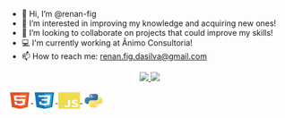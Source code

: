 - 👋 Hi, I’m @renan-fig
- 👀 I’m interested in improving my knowledge and acquiring new ones!
- 💞️ I’m looking to collaborate on projects that could improve my skills!
- 💻 I'm currently working at Ânimo Consultoria!
- 📫 How to reach me: renan.fig.dasilva@gmail.com

<div align="center">
  <a href="https://github.com/renan-fig">
  <img height="180em" src="https://github-readme-stats.vercel.app/api?username=renan-fig&show_icons=true&theme=dark&include_all_commits=true&count_private=true"/>
  <img height="180em" src="https://github-readme-stats.vercel.app/api/top-langs/?username=renan-fig&layout=compact&langs_count=7&theme=dark"/>
</div>
<div style="display: inline_block"><br>
  <img align="center" alt="Renan-HTML" height="30" width="40" src="https://raw.githubusercontent.com/devicons/devicon/master/icons/html5/html5-original.svg">
  <img align="center" alt="Renan-CSS" height="30" width="40" src="https://raw.githubusercontent.com/devicons/devicon/master/icons/css3/css3-original.svg">
  <img align="center" alt="Renan-Js" height="30" width="40" src="https://raw.githubusercontent.com/devicons/devicon/master/icons/javascript/javascript-plain.svg">
  <img align="center" alt="Renan-Python" height="30" width="40" src="https://raw.githubusercontent.com/devicons/devicon/master/icons/python/python-original.svg">
  <src="https://media.discordapp.net/attachments/639956127056134178/890373478988013628/Publicacoes_Instagram_1_1.png?width=676&height=676">
</div>

<!---
renan-fig/renan-fig is a ✨ special ✨ repository because its `README.md` (this file) appears on your GitHub profile.
You can click the Preview link to take a look at your changes.
--->
